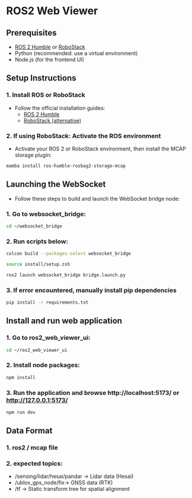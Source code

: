 # ROS2 Web Viewer

## Prerequisites

- [ROS 2 Humble](https://docs.ros.org/en/humble/index.html) or [RoboStack](https://robostack.github.io/GettingStarted.html)
- Python (recommended: use a virtual environment)
- Node.js (for the frontend UI)

## Setup Instructions

### 1. Install ROS or RoboStack

- Follow the official installation guides:
  - [ROS 2 Humble](https://docs.ros.org/en/humble/index.html)
  - [RoboStack (alternative)](https://robostack.github.io/GettingStarted.html)

### 2. If using RoboStack: Activate the ROS environment

- Activate your ROS 2 or RoboStack environment, then install the MCAP storage plugin:

```bash
mamba install ros-humble-rosbag2-storage-mcap
```

## Launching the WebSocket

- Follow these steps to build and launch the WebSocket bridge node:

### 1. Go to websocket_bridge:

```bash
cd ~/websocket_bridge
```

### 2. Run scripts below:

```bash
colcon build --packages-select websocket_bridge

source install/setup.zsh

ros2 launch websocket_bridge bridge.launch.py
```

### 3. If error encountered, manually install pip dependencies

```bash
pip install -r requirements.txt 
```

## Install and run web application

### 1. Go to ros2_web_viewer_ui:

```bash
cd ~/ros2_web_viewer_ui
```

### 2. Install node packages:

```bash
npm install
```

### 3. Run the application and browse http://localhost:5173/ or http://127.0.0.1:5173/

```bash
npm run dev
```


## Data Format 

### 1. ros2 / mcap file

### 2. expected topics:

- /sensing/lidar/hesai/pandar → Lidar data (Hesai)
- /ublox_gps_node/fix→ GNSS data (RTK)
- /tf → Static transform tree for spatial alignment




